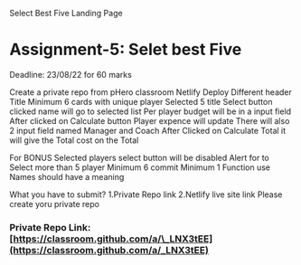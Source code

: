 Select Best Five Landing Page

# Assignment-5: Selet best Five

Deadline: 23/08/22 for 60 marks

Create a private repo from pHero classroom
Netlify Deploy
Different header
Title
Minimum 6 cards with unique player
Selected 5 title
Select button clicked name will go to selected list
Per player budget will be in a input field
After clicked on Calculate button Player expence will update
There will also 2 input field named Manager and Coach
After Clicked on Calculate Total it will give the Total cost on the Total

For BONUS
Selected players select button will be disabled
Alert for to Select more than 5 player
Minimum 6 commit
Minimum 1 Function use
Names should have a meaning

What you have to submit?
1.Private Repo link
2.Netlify live site link
Please create yoru private repo

### Private Repo Link: [https://classroom.github.com/a/\_LNX3tEE](https://classroom.github.com/a/_LNX3tEE)
